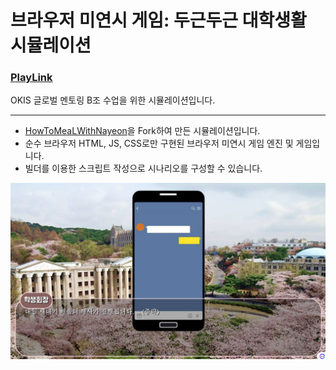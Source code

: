 # 브라우저 미연시 게임: 두근두근 대학생활 시뮬레이션

### [PlayLink](https://developdh.github.io/HowToMeaLWithNayeon/main)

OKIS 글로벌 멘토링 B조 수업을 위한 시뮬레이션입니다.

---

- [HowToMeaLWithNayeon](https://github.com/developdh/HowToMeaLWithNayeon.git)을 Fork하여 만든 시뮬레이션입니다.
- 순수 브라우저 HTML, JS, CSS로만 구현된 브라우저 미연시 게임 엔진 및 게임입니다.
- 빌더를 이용한 스크립트 작성으로 시나리오를 구성할 수 있습니다.

![ingame](doc/ingame.png)
